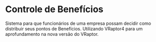 Controle de Benefícios
======================

Sistema para que funcionários de uma empresa possam decidir como distribuir seus pontos de Benefícios. Utilizando VRaptor4 para um aprofundamento na nova versão do VRaptor.
